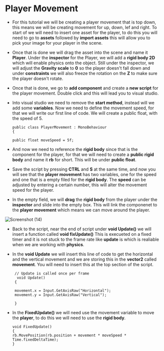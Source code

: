 # Player Movement


- For this tutorial we will be creating a player movement that is top down, this means we will be creating movement for up, down, lef and right. To start of we will need to insert one asset for the player, to do this you will need to go to **assets** followed by **import assets** this will allow you to pick your image for your player in the scene. 

- Once that is done we will drag the asset into the scene and name it **Player**. Under the **inspector** for the Player, we will add a **rigid body 2D** which will enable physics onto the object. Still under the inspector, we will adjust the **Gravity scale** to **0** so the player doesn't fall down and under **constraints** we will also freeze the rotation on the **Z** to make sure the player doesn't rotate. 

- Once that is done, we go to **add component** and create a **new script** for the player movement. Double click and this will lead you to visual studio. 

- Into visual studio we need to remove the **start method**, instead will we add some **variables**. Now we need to define the movement speed, for that we will write our first line of code. We will create a public float, with the speed of 5. 


      public class PlayerMovement : MonoBehaviour
      {

      public float moveSpeed = 5f;


- And now we need to reference the **rigid body** since that is the component for the player, for that we will need to create a **public rigid body** and name it **rb** for short. This will be under **public float**. 

- Save the script by pressing **CTRL** and **S** at the same time, and now you will see that the **player movement** has two variables, one for the speed and one that is a empty filed for the **rigid body**. The **speed** can be adjusted by entering a certain number, this will alter the movement speed for the player. 

- In the empty field, we will **drag** the **rigid body** from the player under the **inspector** and slide into the empty box. This will link the componenet to the **player movement** which means we can move around the player. 

![Screenshot (14)](https://user-images.githubusercontent.com/72073841/98053782-4d0f2100-1e31-11eb-943f-0ce9956b857e.png)


- Back to the script, near the end of script under **void Update()** we will insert a function called **void fixUpdate()** This is execueted on a fixed timer and it is not stuck to the frame rate like **update** is which is realiable when we are working with **physics**. 

- In the **void Update** we will insert this line of code to get the horizontal and the vertical movement and we are storing this in the **vector2** called **movement**. You will need to insert this at the top section of the script. 


       // Update is called once per frame
        void Update() 
       {

       movement.x = Input.GetAxisRaw("Horizontal");
       movement.y = Input.GetAxisRaw("Vertical"); 

       }
       

- In the **FixedUpdate()** we will need use the movement variable to move the **player**, to do this we will need to use the **rigid body**. 
 
      void FixedUpdate()
      {
      rb.MovePosition(rb.position + movement * moveSpeed * Time.fixedDeltaTime);
      }




